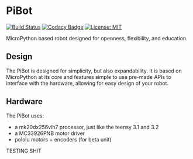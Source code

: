 # PiBot
[![Build Status](https://travis-ci.org/TDHolmes/PiBot.png)](https://travis-ci.org/TDHolmes/PiBot) [![Codacy Badge](https://api.codacy.com/project/badge/Grade/d694ab5c693b4470be67239594d33585)](https://www.codacy.com/app/TDHolmes/PiBot/dashboard) [![License: MIT](https://img.shields.io/badge/License-MIT-green.svg)](https://opensource.org/licenses/MIT)

MicroPython based robot designed for openness, flexibility, and education.

## Design
The PiBot is designed for simplicity, but also expandability. It is based on MicroPython at its core
and features simple to use pre-made APIs to interface with the hardware, allowing for easy design of
your robot.

## Hardware
The PiBot uses:
 - a mk20dx256vlh7 processor, just like the teensy 3.1 and 3.2
 - a MC33926PNB motor driver
 - pololu motors + encoders (for beta unit)

TESTING SHIT